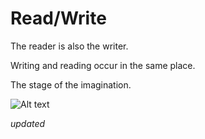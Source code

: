 # Read/Write

The reader is also the writer.

Writing and reading occur in the same place.

The stage of the imagination.

![Alt text](https://file.notion.so/f/f/b27a9b6a-7846-4b54-9cde-5fc4ef7bd0be/25ea3f81-2a69-47c6-9e4a-4a63a00730b7/E4ED07BB-448F-4F0C-8B99-CCBBA11CB5F2.gif?id=0a462aca-055d-4713-bf9d-ef67ed0f8982&table=block&spaceId=b27a9b6a-7846-4b54-9cde-5fc4ef7bd0be&expirationTimestamp=1721952000000&signature=ns8jZc36aryDAWIjMb3KGuhHPFgTTAX19s1y8CA1iTs "a title")

*updated*